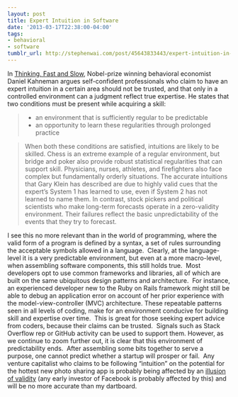 ```yaml
---
layout: post
title: Expert Intuition in Software
date: '2013-03-17T22:38:00-04:00'
tags:
- behavioral
- software
tumblr_url: http://stephenwai.com/post/45643833443/expert-intuition-in-software
---
```

In [Thinking, Fast and Slow](http://www.amazon.com/Thinking-Fast-Slow-Daniel-Kahneman/dp/0374275637), Nobel-prize winning behavioral economist Daniel Kahneman argues self-confident professionals who claim to have an expert intuition in a certain area should not be trusted, and that only in a controlled environment can a judgment reflect true expertise. He states that two conditions must be present while acquiring a skill:

> * an environment that is sufficiently regular to be predictable
> * an opportunity to learn these regularities through prolonged practice

> When both these conditions are satisfied, intuitions are likely to be skilled. Chess is an extreme example of a regular environment, but bridge and poker also provide robust statistical regularities that can support skill. Physicians, nurses, athletes, and firefighters also face complex but fundamentally orderly situations. The accurate intuitions that Gary Klein has described are due to highly valid cues that the expert’s System 1 has learned to use, even if System 2 has not learned to name them. In contrast, stock pickers and political scientists who make long-term forecasts operate in a zero-validity environment. Their failures reflect the basic unpredictability of the events that they try to forecast.

I see this no more relevant than in the world of programming, where the valid form of a program is defined by a syntax, a set of rules surrounding the acceptable symbols allowed in a language.  Clearly, at the language-level it is a very predictable environment, but even at a more macro-level, when assembling software components, this still holds true.  Most developers opt to use common frameworks and libraries, all of which are built on the same ubiquitous design patterns and architecture.  For instance, an experienced developer new to the Ruby on Rails framework might still be able to debug an application error on account of her prior experience with the model-view-controller (MVC) architecture.
These repeatable patterns seen in all levels of coding, make for an environment conducive for building skill and expertise over time.  This is great for those seeking expert advice from coders, because their claims can be trusted.  Signals such as Stack Overflow rep or GitHub activity can be used to support them.
However, as we continue to zoom further out, it is clear that this environment of predictability ends.  After assembling some bits together to serve a purpose, one cannot predict whether a startup will prosper or fail.  Any venture capitalist who claims to be following “intuition” on the potential for the hottest new photo sharing app is probably being affected by an [illusion of validity](http://en.wikipedia.org/wiki/Illusion_of_validity) (any early investor of Facebook is probably affected by this) and will be no more accurate than my dartboard.
